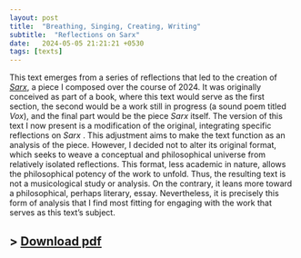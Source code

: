 ```yaml
---
layout: post
title:  "Breathing, Singing, Creating, Writing"
subtitle:  "Reflections on Sarx"
date:   2024-05-05 21:21:21 +0530
tags: [texts]
---
```


This text emerges from a series of reflections that led to the creation of [*Sarx*](/works/sarx.html), a piece I composed over the course of 2024. It was originally conceived as part of a book, where this text would serve as the first section, the second would be a work still in progress (a sound poem titled *Vox*), and the final part would be the piece *Sarx* itself. The version of this text I now present is a modification of the original, integrating specific reflections on *Sarx* . This adjustment aims to make the text function as an analysis of the piece. However, I decided not to alter its original format, which seeks to weave a conceptual and philosophical universe from relatively isolated reflections. This format, less academic in nature, allows the philosophical potency of the work to unfold. Thus, the resulting text is not a musicological study or analysis. On the contrary, it leans more toward a philosophical, perhaps literary, essay. Nevertheless, it is precisely this form of analysis that I find most fitting for engaging with the work that serves as this text’s subject.

## \> [Download pdf](/assets/texts/writing.pdf)
